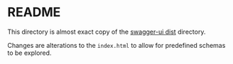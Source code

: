 # README

This directory is almost exact copy of the [swagger-ui dist](https://github.com/swagger-api/swagger-ui/dist) directory.

Changes are alterations to the `index.html` to allow for predefined schemas to be explored.